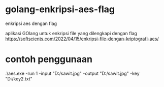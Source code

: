 # golang-enkripsi-aes-flag
enkripsi aes dengan flag

aplikasi GOlang untuk enkripsi file yang dilengkapi dengan flag
https://softscients.com/2022/04/15/enkripsi-file-dengan-kriptografi-aes/

# contoh penggunaan 
.\aes.exe -run 1 -input "D:/sawit.jpg" -output "D:/sawit.jpg" -key "D:/key2.txt"


